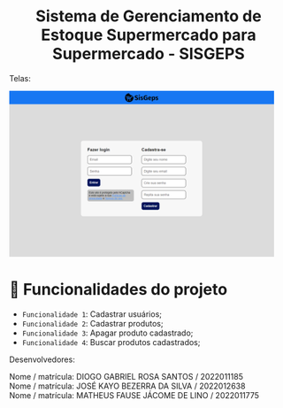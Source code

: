 <h1 align="center"> Sistema de Gerenciamento de Estoque Supermercado para Supermercado - SISGEPS </h1>

Telas: <br>

<img src="/img/Login.png" height="300px"/>

# :hammer: Funcionalidades do projeto

- `Funcionalidade 1`: Cadastrar usuários;
- `Funcionalidade 2`: Cadastrar produtos;
- `Funcionalidade 3`: Apagar produto cadastrado;
- `Funcionalidade 4`: Buscar produtos cadastrados;

Desenvolvedores: <br>

Nome / matrícula: DIOGO GABRIEL ROSA SANTOS / 2022011185 <br>
Nome / matrícula: JOSÉ KAYO BEZERRA DA SILVA / 2022012638 <br>
Nome / matrícula: MATHEUS FAUSE JÁCOME DE LINO / 2022011775  
